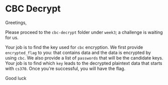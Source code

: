 # CBC Decrypt
Greetings,

Please proceed to the `cbc-decrypt` folder under `week3`; a challenge is waiting for us.

Your job is to find the key used for `cbc` encryption. We first provide `encrypted_flag` to you: that contains data and the data is encrypted by using `cbc`. We also provide a list of `passwords` that will be the candidate keys. Your job is to find which `key` leads to the decrypted plaintext data that starts with `cs370`. Once you're successful, you will have the flag.

Good luck
